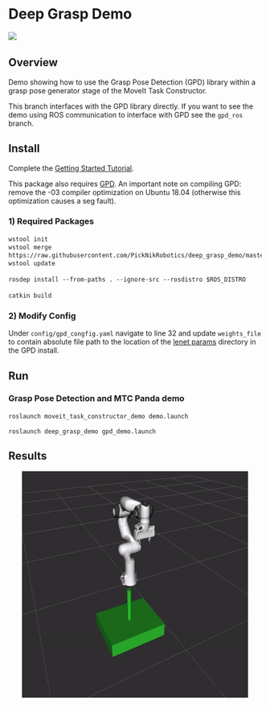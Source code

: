 # Deep Grasp Demo
<img src="https://picknik.ai/assets/images/logo.jpg" width="120">

## Overview
Demo showing how to use the Grasp Pose Detection (GPD) library within a grasp pose generator stage of the MoveIt Task Constructor.

This branch interfaces with the GPD library directly. If you want to see the demo using ROS communication to interface with GPD see the `gpd_ros` branch.

## Install
Complete the [Getting Started Tutorial](https://ros-planning.github.io/moveit_tutorials/doc/getting_started/getting_started.html).

This package also requires [GPD](https://github.com/atenpas/gpd). An important note on compiling GPD: remove the -03 compiler optimization on Ubuntu 18.04 (otherwise this optimization causes a seg fault).

### 1) Required Packages

    wstool init
    wstool merge https://raw.githubusercontent.com/PickNikRobotics/deep_grasp_demo/master/.rosinstall
    wstool update

    rosdep install --from-paths . --ignore-src --rosdistro $ROS_DISTRO

    catkin build

### 2) Modify Config
Under `config/gpd_congfig.yaml` navigate to line 32 and update `weights_file` to contain absolute file path to the location of the [lenet params](https://github.com/atenpas/gpd/tree/master/models/lenet/15channels/params) directory in the GPD install.



## Run
### Grasp Pose Detection and MTC Panda demo

```
roslaunch moveit_task_constructor_demo demo.launch
```

```
roslaunch deep_grasp_demo gpd_demo.launch
```

## Results
<p align="center">
  <img src="media/mtc_gpd_panda.gif" width="450" height="450"/>
</p>
